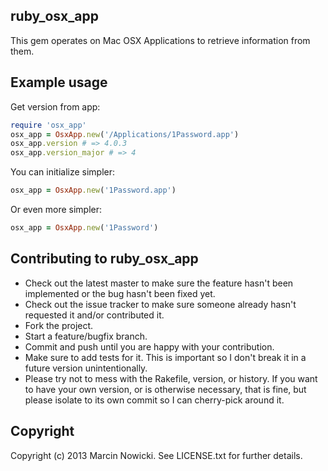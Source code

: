 ruby_osx_app
------------

This gem operates on Mac OSX Applications to retrieve information from them.

Example usage
-------------

Get version from app:

```ruby
require 'osx_app'
osx_app = OsxApp.new('/Applications/1Password.app')
osx_app.version # => 4.0.3
osx_app.version_major # => 4
```

You can initialize simpler:

```ruby
osx_app = OsxApp.new('1Password.app')
```

Or even more simpler:

```ruby
osx_app = OsxApp.new('1Password')
```

Contributing to ruby_osx_app
----------------------------

* Check out the latest master to make sure the feature hasn't been implemented or the bug hasn't been fixed yet.
* Check out the issue tracker to make sure someone already hasn't requested it and/or contributed it.
* Fork the project.
* Start a feature/bugfix branch.
* Commit and push until you are happy with your contribution.
* Make sure to add tests for it. This is important so I don't break it in a future version unintentionally.
* Please try not to mess with the Rakefile, version, or history. If you want to have your own version, or is otherwise necessary, that is fine, but please isolate to its own commit so I can cherry-pick around it.

Copyright
---------

Copyright (c) 2013 Marcin Nowicki. See LICENSE.txt for
further details.

